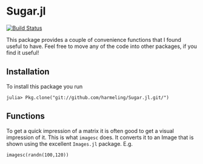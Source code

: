 # Sugar.jl

[![Build Status](https://travis-ci.org/harmeling/Sugar.jl.svg?branch=master)](https://travis-ci.org/harmeling/Sugar.jl)

This package provides a couple of convenience functions that I found useful to have.  Feel free to move any of the code into other packages, if you find it useful!

## Installation

To install this package you run

```
julia> Pkg.clone("git://github.com/harmeling/Sugar.jl.git/")
```

## Functions

To get a quick impression of a matrix it is often good to get a visual
impression of it.  This is what `imagesc` does.  It converts it to an
Image that is shown using the excellent `Images.jl` package.  E.g.

```
imagesc(randn(100,120))
```
